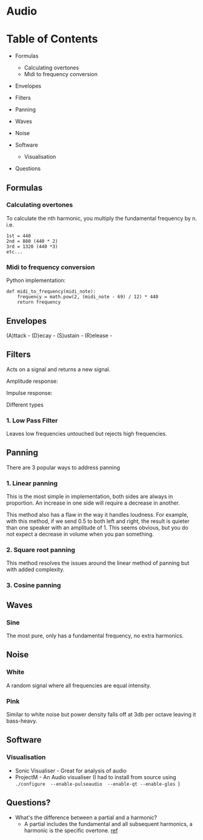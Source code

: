 # Audio

# Table of Contents

- Formulas
    - Calculating overtones
    - Midi to frequency conversion
- Envelopes
- Filters
- Panning
- Waves
- Noise
- Software
    - Visualisation

- Questions

## Formulas

### Calculating overtones

To calculate the nth harmonic, you multiply the fundamental frequency by n.
i.e.

```
1st = 440
2nd = 880 (440 * 2)
3rd = 1320 (440 *3)
etc...
```

### Midi to frequency conversion

Python implementation:
```
def midi_to_frequency(midi_note):
    frequency = math.pow(2, (midi_note - 69) / 12) * 440
    return frequency
```


## Envelopes

(A)ttack - 
(D)ecay - 
(S)ustain - 
(R)elease - 

## Filters

Acts on a signal and returns a new signal.

Amplitude response:

Impulse response:

Different types

### 1. Low Pass Filter

Leaves low frequencies untouched but rejects high frequencies.

## Panning

There are 3 popular ways to address panning

### 1. Linear panning

This is the most simple in implementation, both sides are always in proportion.
An increase in one side will require a decrease in another.

This method also has a flaw in the way it handles loudness. For example, with
this method, if we send 0.5 to both left and right, the result is quieter than
one speaker with an amplitude of 1. This seems obvious, but you do not expect a
decrease in volume when you pan something.

### 2. Square root panning

This method resolves the issues around the linear method of panning but with
added complexity.

### 3. Cosine panning


## Waves

### Sine

The most pure, only has a fundamental frequency, no extra harmonics.

## Noise

### White 

A random signal where all frequencies are equal intensity.

### Pink

Similar to white noise but power density falls off at 3db per octave leaving it
bass-heavy.

## Software

### Visualisation

- Sonic Visualiser - Great for analysis of audio
- ProjectM - An Audio visualiser (I had to install from source using `./configure  --enable-pulseaudio  --enable-qt --enable-gles `)

## Questions?

- What's the difference between a partial and a harmonic?
    - A partial includes the fundamental and all subsequent harmonics, a
      harmonic is the specific overtone.
      [ref](https://en.wikipedia.org/wiki/Overtone)
